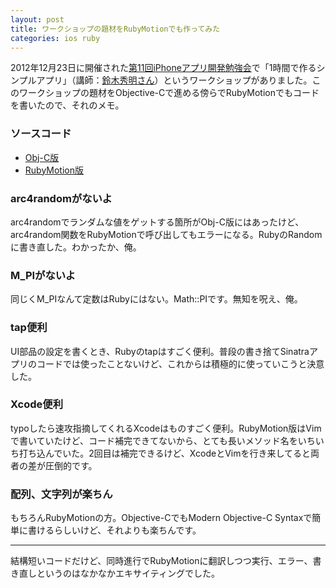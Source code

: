```yaml
---
layout: post
title: ワークショップの題材をRubyMotionでも作ってみた
categories: ios ruby
---
```

2012年12月23日に開催された[第11回iPhoneアプリ開発勉強会](http://atnd.org/events/34953)で「1時間で作るシンプルアプリ」（講師：[鈴木秀明さん](http://blog.lapture.net/)）というワークショップがありました。このワークショップの題材をObjective-Cで進める傍らでRubyMotionでもコードを書いたので、それのメモ。

### ソースコード
* [Obj-C版](https://github.com/pipboy3000/Obj-C-Practice-Sample)
* [RubyMotion版](https://github.com/pipboy3000/Motion-Practice-Sample)

### arc4randomがないよ
arc4randomでランダムな値をゲットする箇所がObj-C版にはあったけど、arc4random関数をRubyMotionで呼び出してもエラーになる。RubyのRandomに書き直した。わかったか、俺。

### M_PIがないよ
同じくM_PIなんて定数はRubyにはない。Math::PIです。無知を呪え、俺。

### tap便利
UI部品の設定を書くとき、Rubyのtapはすごく便利。普段の書き捨てSinatraアプリのコードでは使ったことないけど、これからは積極的に使っていこうと決意した。

### Xcode便利
typoしたら速攻指摘してくれるXcodeはものすごく便利。RubyMotion版はVimで書いていたけど、コード補完できてないから、とても長いメソッド名をいちいち打ち込んでいた。2回目は補完できるけど、XcodeとVimを行き来してると両者の差が圧倒的です。

### 配列、文字列が楽ちん
もちろんRubyMotionの方。Objective-CでもModern Objective-C Syntaxで簡単に書けるらしいけど、それよりも楽ちんです。

---

結構短いコードだけど、同時進行でRubyMotionに翻訳しつつ実行、エラー、書き直しというのはなかなかエキサイティングでした。
